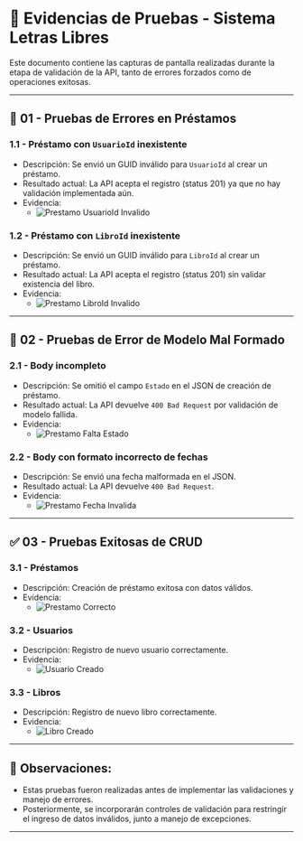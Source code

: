 # 📸 Evidencias de Pruebas - Sistema Letras Libres

Este documento contiene las capturas de pantalla realizadas durante la etapa de validación de la API, tanto de errores forzados como de operaciones exitosas.

---

## 🔧 01 - Pruebas de Errores en Préstamos

### 1.1 - Préstamo con `UsuarioId` inexistente

- Descripción: Se envió un GUID inválido para `UsuarioId` al crear un préstamo.
- Resultado actual: La API acepta el registro (status 201) ya que no hay validación implementada aún.
- Evidencia: 
  - ![Prestamo UsuarioId Invalido](01_Prestamos_Errores/Prestamo_UsuarioId_Invalido.png)

### 1.2 - Préstamo con `LibroId` inexistente

- Descripción: Se envió un GUID inválido para `LibroId` al crear un préstamo.
- Resultado actual: La API acepta el registro (status 201) sin validar existencia del libro.
- Evidencia: 
  - ![Prestamo LibroId Invalido](02_Usuarios_Errores/Prestamo_LibroId_Invalido.png)

---

## 🔧 02 - Pruebas de Error de Modelo Mal Formado

### 2.1 - Body incompleto

- Descripción: Se omitió el campo `Estado` en el JSON de creación de préstamo.
- Resultado actual: La API devuelve `400 Bad Request` por validación de modelo fallida.
- Evidencia: 
  - ![Prestamo Falta Estado](03_Libros_Errores/Prestamo_FaltaEstado.png)

### 2.2 - Body con formato incorrecto de fechas

- Descripción: Se envió una fecha malformada en el JSON.
- Resultado actual: La API devuelve `400 Bad Request`.
- Evidencia:
  - ![Prestamo Fecha Invalida](03_Libros_Errores/Prestamo_FechaInvalida.png)

---

## ✅ 03 - Pruebas Exitosas de CRUD

### 3.1 - Préstamos

- Descripción: Creación de préstamo exitosa con datos válidos.
- Evidencia:
  - ![Prestamo Correcto](04_Prestamos_OK/Prestamo_Correcto.png)

### 3.2 - Usuarios

- Descripción: Registro de nuevo usuario correctamente.
- Evidencia:
  - ![Usuario Creado](05_Usuarios_OK/Usuario_Creado.png)

### 3.3 - Libros

- Descripción: Registro de nuevo libro correctamente.
- Evidencia:
  - ![Libro Creado](06_Libros_OK/Libro_Creado.png)

---

## 📝 Observaciones:

- Estas pruebas fueron realizadas antes de implementar las validaciones y manejo de errores.
- Posteriormente, se incorporarán controles de validación para restringir el ingreso de datos inválidos, junto a manejo de excepciones.

---